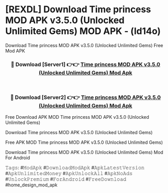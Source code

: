 # [REXDL] Download Time princess MOD APK v3.5.0 (Unlocked Unlimited Gems) MOD APK - (ld14o)
Download Time princess MOD APK v3.5.0 (Unlocked Unlimited Gems) Free Mod APK

<div align="center">
<h3>🔴 Download [Server1] 👉👉 <a href="https://apk-comot.site?title=Time_princess_MOD_APK_v3.5.0_(Unlocked_Unlimited_Gems)">Time princess MOD APK v3.5.0 (Unlocked Unlimited Gems) Mod Apk</a></h3><br>

<h3>🔴 Download [Server2] 👉👉 <a href="https://apk-comot.site?title=Time_princess_MOD_APK_v3.5.0_(Unlocked_Unlimited_Gems)">Time princess MOD APK v3.5.0 (Unlocked Unlimited Gems) Mod Apk</a></h3>
</div>


Free Download APK MOD Time princess MOD APK v3.5.0 (Unlocked Unlimited Gems)

Download Time princess MOD APK v3.5.0 (Unlocked Unlimited Gems) 

Free APK MOD Time princess MOD APK v3.5.0 (Unlocked Unlimited Gems) 

Download Time princess MOD APK v3.5.0 (Unlocked Unlimited Gems) Mod For Android

𝚃𝚊𝚐𝚜: #𝙼𝚘𝚍𝙰𝚙𝚔 #𝙳𝚘𝚠𝚗𝚕𝚘𝚊𝚍𝙼𝚘𝚍𝙰𝚙𝚔 #𝙰𝚙𝚔𝙻𝚊𝚝𝚎𝚜𝚝𝚅𝚎𝚛𝚜𝚒𝚘𝚗 #𝙰𝚙𝚔𝚄𝚗𝚕𝚒𝚖𝚒𝚝𝚎𝚍𝙼𝚘𝚗𝚎𝚢 #𝙰𝚙𝚔𝚄𝚗𝚕𝚘𝚌𝚔𝙰𝚕𝚕 #𝙰𝚙𝚔𝙽𝚘𝙰𝚍𝚜 #𝚄𝚗𝚕𝚘𝚌𝚔𝙿𝚛𝚎𝚖𝚒𝚞𝚖 #𝙵𝚘𝚛𝙰𝚗𝚍𝚛𝚘𝚒𝚍 #𝙵𝚛𝚎𝚎𝙳𝚘𝚠𝚗𝚕𝚘𝚊𝚍 #home_design_mod_apk